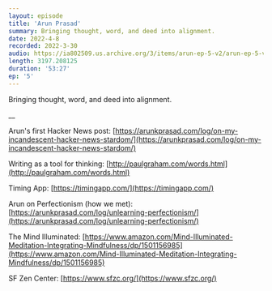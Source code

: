```yaml
---
layout: episode
title: 'Arun Prasad'
summary: Bringing thought, word, and deed into alignment.
date: 2022-4-8
recorded: 2022-3-30
audio: https://ia802509.us.archive.org/3/items/arun-ep-5-v2/arun-ep-5-v2.mp3
length: 3197.208125
duration: '53:27'
ep: '5'
---
```


Bringing thought, word, and deed into alignment.

__

Arun's first Hacker News post: [https://arunkprasad.com/log/on-my-incandescent-hacker-news-stardom/](https://arunkprasad.com/log/on-my-incandescent-hacker-news-stardom/)

Writing as a tool for thinking: [http://paulgraham.com/words.html](http://paulgraham.com/words.html)

Timing App: [https://timingapp.com/](https://timingapp.com/)

Arun on Perfectionism (how we met): [https://arunkprasad.com/log/unlearning-perfectionism/](https://arunkprasad.com/log/unlearning-perfectionism/)

The Mind Illuminated: [https://www.amazon.com/Mind-Illuminated-Meditation-Integrating-Mindfulness/dp/1501156985](https://www.amazon.com/Mind-Illuminated-Meditation-Integrating-Mindfulness/dp/1501156985)

SF Zen Center: [https://www.sfzc.org/](https://www.sfzc.org/)

